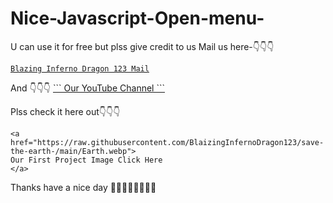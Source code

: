 # Nice-Javascript-Open-menu-
U can use it for free but plss give credit to us
Mail us here-👇👇👇
<a href="mailto: bibhabbarua@gmail.com">
```
Blazing Inferno Dragon 123 Mail
```
</a>
And 
👇👇👇

<a href="https://youtube.com/channel/UC94rjmYz21IBREgkLaQ7NVA">
```
Our YouTube Channel
```
</a>

Plss check it here out👇👇👇
```
<a href="https://raw.githubusercontent.com/BlaizingInfernoDragon123/save-the-earth-/main/Earth.webp">
Our First Project Image Click Here
</a>
```
Thanks have a nice day 🤟🤟🤟😎😎😎🤓🤓
